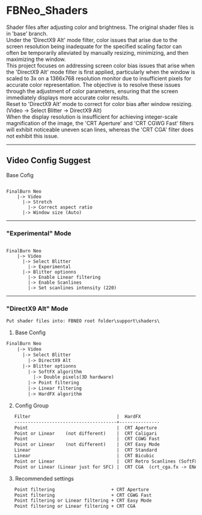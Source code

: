 # FBNeo_Shaders
Shader files after adjusting color and brightness. The original shader files is in 'base' branch.</br>
Under the 'DirectX9 Alt' mode filter, color issues that arise due to the screen resolution being inadequate for the specified scaling factor can often be temporarily alleviated by manually resizing, minimizing, and then maximizing the window.</br>
This project focuses on addressing screen color bias issues that arise when the 'DirectX9 Alt' mode filter is first applied, particularly when the window is scaled to 3x on a 1366x768 resolution monitor due to insufficient pixels for accurate color representation. The objective is to resolve these issues through the adjustment of color parameters, ensuring that the screen immediately displays more accurate color results.</br>
Reset to 'DirectX9 Alt' mode to correct for color bias after window resizing. (Video -> Select Blitter -> DirectX9 Alt)</br>
When the display resolution is insufficient for achieving integer-scale magnification of the image, the 'CRT Aperture' and 'CRT CGWG Fast' filters will exhibit noticeable uneven scan lines, whereas the 'CRT CGA' filter does not exhibit this issue.
<hr>

## Video Config Suggest ##

Base Cofig

<pre><code>
FinalBurn Neo
    |-> Video
      |-> Stretch
        |-> Correct aspect ratio
      |-> Window size (Auto)
</code></pre>

<hr>

### "Experimental" Mode ###

<pre><code>
FinalBurn Neo
    |-> Video
      |-> Select Blitter
        |-> Experimental
      |-> Blitter optionns
        |-> Enable Linear filtering
        |-> Enable Scanlines
        |-> Set scanlines intensity (220)
</code></pre>

<hr>

### "DirectX9 Alt" Mode ###

```html
Put shader files into: FBNEO root folder\support\shaders\
```

1. Base Config

```html
FinalBurn Neo
    |-> Video
      |-> Select Blitter
        |-> DirectX9 Alt
      |-> Blitter optionns
        |-> SoftFX algorithm
          |-> Double pixels(3D hardware)
        |-> Point filtering
        |-> Linear filtering
        |-> HardFX algorithm
```

2. Config Group

```html
   Filter                                |  HardFX
   --------------------------------------+---------------
   Point                                 |  CRT Aperture
   Point or Linear    (not different)    |  CRT Caligari
   Point                                 |  CRT CGWG Fast
   Point or Linear    (not different)    |  CRT Easy Mode
   Linear                                |  CRT Standard
   Linear                                |  CRT Bicubic
   Point or Linear                       |  CRT Retro Scanlines (SoftFX algorithm -> Select Shader's Settings)
   Point or Linear (Linear just for SFC) |  CRT CGA  (crt_cga.fx -> ENABLE_CURVED_SCREEN -> 1 or 0 )
```

3. Recommended settings

```html
   Point filtering                     + CRT Aperture
   Point filtering                     + CRT CGWG Fast
   Point filtering or Linear filtering + CRT Easy Mode
   Point filtering or Linear filtering + CRT CGA
```
